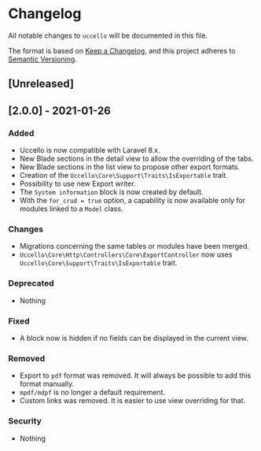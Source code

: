 # Changelog

All notable changes to `uccello` will be documented in this file.

The format is based on [Keep a Changelog](https://keepachangelog.com/en/1.0.0/),
and this project adheres to [Semantic Versioning](https://semver.org/spec/v2.0.0.html).

## [Unreleased]

## [2.0.0] - 2021-01-26

### Added
- Uccello is now compatible with Laravel 8.x.
- New Blade sections in the detail view to allow the overriding of the tabs.
- New Blade sections in the list view to propose other export formats.
- Creation of the `Uccello\Core\Support\Traits\IsExportable` trait.
- Possibility to use new Export writer.
- The `System information` block is now created by default.
- With the `for_crud = true` option, a capability is now available only for modules linked to a `Model` class.

### Changes
- Migrations concerning the same tables or modules have been merged.
- `Uccello\Core\Http\Controllers\Core\ExportController` now uses `Uccello\Core\Support\Traits\IsExportable` trait.

### Deprecated
- Nothing

### Fixed
- A block now is hidden if no fields can be displayed in the current view.

### Removed
- Export to `pdf` format was removed. It will always be possible to add this format manually.
- `mpdf/mdpf` is no longer a default requirement.
- Custom links was removed. It is easier to use view overriding for that.

### Security
- Nothing
